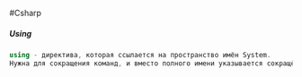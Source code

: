 #Csharp 

##### Using
```cs
using - директива, которая ссылается на пространство имён System.
Нужна для сокращения команд, и вместо полного имени указывается сокращённое.
```
